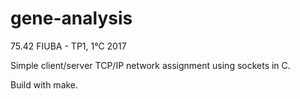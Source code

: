 # gene-analysis
75.42 FIUBA - TP1, 1°C 2017 

Simple client/server TCP/IP network assignment using sockets in C.

Build with make.
